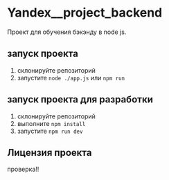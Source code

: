# Yandex__project_backend

Проект для обучения бэкэнду в node js.

## запуск проекта

1. склонируйте репозиторий
2. запустите `node ./app.js` или `npm run`

## запуск проекта для разработки

1. склонируйте репозиторий
2. выполните `npm install`
3. запустите `npm run dev`

## Лицензия проекта
проверка!!